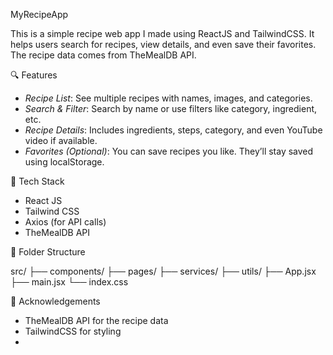  MyRecipeApp

This is a simple recipe web app I made using ReactJS and TailwindCSS. It helps users search for recipes, view details, and even save their favorites. The recipe data comes from TheMealDB API.

🔍 Features

- *Recipe List*: See multiple recipes with names, images, and categories.
- *Search & Filter*: Search by name or use filters like category, ingredient, etc.
- *Recipe Details*: Includes ingredients, steps, category, and even YouTube video if available.
- *Favorites (Optional)*: You can save recipes you like. They’ll stay saved using localStorage.

 🧰 Tech Stack

- React JS
- Tailwind CSS
- Axios (for API calls)
- TheMealDB API

📁 Folder Structure

src/ ├── components/ ├── pages/ ├── services/ ├── utils/ ├── App.jsx ├── main.jsx └── index.css

🙏 Acknowledgements

- TheMealDB API for the recipe data
- TailwindCSS for styling
-
